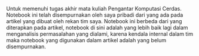 Untuk memenuhi tugas akhir mata kuliah Pengantar Komputasi Cerdas. Notebook ini telah disempurnakan oleh saya pribadi dari yang ada pada artikel yang dibuat oleh rekan tim saya.
Notebook ini berbeda dari yang diterapkan pada artikel, notebook di sini adalah yang lebih baik lagi dalam menganalisis permasalahan yang dialami, karena kendala internal dalam tim maka notebook yang digunakan dalam artikel adalah yang belum disempurnakan. 
